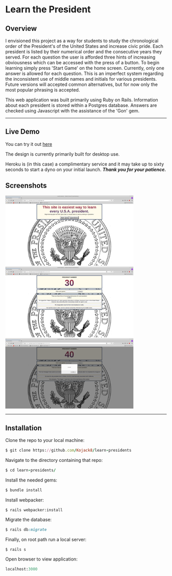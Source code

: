 # Learn the President

## Overview

I envisioned this project as a way for students to study the chronological order of the President's of the United States and increase civic pride. Each president is listed by their numerical order and the consecutive years they served. For each question the user is afforded three hints of increasing obviousness which can be accessed with the 
press of a button. To begin learning simply press 'Start Game' on the home screen. Currently, only one answer is allowed for each question. This is an imperfect system regarding the inconsistent use of middle names and initials for various presidents. Future versions will accepted common alternatives, but for now only the most popular phrasing is accepted.

This web application was built primarily using Ruby on Rails. Information about each president is stored within a Postgres database.
Answers are checked using Javascript with the assistance of the 'Gon' gem.

***
## Live Demo

You can try it out [here](https://nameless-wave-91417.herokuapp.com/)  

The design is currently primarily built for desktop use.

Heroku is (in this case) a complimentary service and it may take up to sixty seconds to start a dyno on your initial launch. 
___Thank you for your patience.___


## Screenshots 

<img src="./app/assets/images/Screenshot_001.png" width="400">
<img src="./app/assets/images/Screenshot_002.png" width="400">
<img src="./app/assets/images/Screenshot_003.png" width="400">




***
## Installation 

Clone the repo to your local machine: 
```ruby
$ git clone https://github.com/Kojack8/learn-presidents
```
Navigate to the directory containing that repo:
```ruby
$ cd learn-presidents/
```
Install the needed gems:
```ruby
$ bundle install
```
Install webpacker:
```
$ rails webpacker:install
```
Migrate the database:
```ruby
$ rails db:migrate
```
Finally, on root path run a local server:
```ruby
$ rails s
```
Open browser to view application:
```ruby
localhost:3000
```